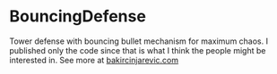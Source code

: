 # BouncingDefense
Tower defense with bouncing bullet mechanism for maximum chaos. I published only the code since that is what I think the people might be interested in.
See more at [bakircinjarevic.com](https://bakircinjarevic.com)
